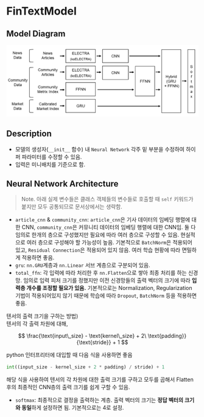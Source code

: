 # FinTextModel

## Model Diagram
![](./NLP%20Architecture.png)

## Description
- 모델의 생성자(`__init__` 함수) 내 `Neural Network` 각주 밑 부분을 수정하여 하이퍼 파라미터를 수정할 수 있음. 
- 입력은 미니배치를 기준으로 함.

## Neural Network Architecture
> Note. 아래 실제 변수들은 클래스 객체들의 변수들로 호출할 때 `self` 키워드가 붙지만 모두 공통되므로 문서상에서는 생략함.

- `article_cnn` & `community_cnn`: `article_cnn`은 기사 데이터의 임베딩 행렬에 대한 CNN, `community_cnn`은 커뮤니티 데이터의 임베딩 행렬에 대한 CNN임. 둘 다 임의로 한개의 층으로 구성했지만 필요에 따라 여러 층으로 구성할 수 있음. 현실적으로 여러 층으로 구성해야 할 가능성이 높음. 기본적으로 `BatchNorm`은 적용되어 있고, `Residual Connection`은 적용되어 있지 않음. 여러 학습 현황에 따라 면밀하게 적용하면 좋음.
- `gru`: `nn.GRU`계층과 `nn.Linear` 서브 계층으로 구분되어 있음.
- `total_ffn`: 각 입력에 따라 처리한 후 `nn.Flatten`으로 쌓아 최종 처리를 하는 신경망. 임의로 입력 피처 크기를 정했지만 이전 신경망들의 출력 벡터의 크기에 따라 **입력층 개수를 조정할 필요가 있음.** 기본적으로는 Normalization, Regularization 기법이 적용되어있지 않기 때문에 학습에 따라 `Dropout`, `BatchNorm` 등을 적용하면 좋음.

텐서의 출력 크기을 구하는 방법) \
텐서의 각 출력 차원에 대해,
        
$$
\frac{\text{input\_size} - \text{kernel\_size} + 2\ \text{padding}}{\text{stride}} + 1
$$

python 인터프리터에 대입할 때 다음 식을 사용하면 좋음
```python
int((input_size - kernel_size + 2 * padding) / stride) + 1
```
해당 식을 사용하여 텐서의 각 차원에 대한 출력 크기를 구하고 모두를 곱해서 Flatten 후의 최종적인 CNN층의 출력 크기를 쉽게 구할 수 있음.

- `softmax`: 최종적으로 결정을 출력하는 계층. 출력 벡터의 크기는 **정답 벡터의 크기와 동일**하게 설정하면 됨. 기본적으로는 4로 설정.
